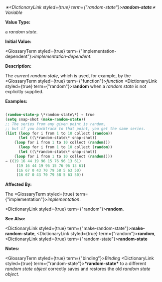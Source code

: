 *∗<DictionaryLink styled={true} term={"*random-state*"}><b>*random-state*</b></DictionaryLink>∗ Variable* 



**Value Type:** 



a *random state*. 



**Initial Value:** 



<GlossaryTerm styled={true} term={"implementation-dependent"}><i>implementation-dependent</i></GlossaryTerm>. 



**Description:** 



The *current random state*, which is used, for example, by the <GlossaryTerm styled={true} term={"function"}><i>function</i></GlossaryTerm> <DictionaryLink styled={true} term={"random"}><b>random</b></DictionaryLink> when a *random state* is not explicitly supplied. 







 



 



**Examples:**
```lisp

(random-state-p \*random-state\*) → true 
(setq snap-shot (make-random-state)) 
;; The series from any given point is random, 
;; but if you backtrack to that point, you get the same series. 
(list (loop for i from 1 to 10 collect (random)) 
      (let ((\*random-state\* snap-shot)) 
	(loop for i from 1 to 10 collect (random))) 
      (loop for i from 1 to 10 collect (random)) 
      (let ((\*random-state\* snap-shot)) 
	(loop for i from 1 to 10 collect (random)))) 
→ ((19 16 44 19 96 15 76 96 13 61) 
     (19 16 44 19 96 15 76 96 13 61) 
     (16 67 0 43 70 79 58 5 63 50) 
     (16 67 0 43 70 79 58 5 63 50)) 

```
**Affected By:** 



The <GlossaryTerm styled={true} term={"implementation"}><i>implementation</i></GlossaryTerm>. 



<DictionaryLink styled={true} term={"random"}><b>random</b></DictionaryLink>. 



**See Also:** 



<DictionaryLink styled={true} term={"make-random-state"}><b>make-random-state</b></DictionaryLink>, <DictionaryLink styled={true} term={"random"}><b>random</b></DictionaryLink>, <DictionaryLink styled={true} term={"random-state"}><b>random-state</b></DictionaryLink> 



**Notes:** 



<GlossaryTerm styled={true} term={"binding"}><i>Binding</i></GlossaryTerm> <DictionaryLink styled={true} term={"random-state"}><b>\*random-state\*</b></DictionaryLink> to a different *random state object* correctly saves and restores the old *random state object*. 



